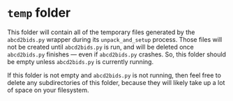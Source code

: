 # `temp` folder

This folder will contain all of the temporary files generated by the `abcd2bids.py` wrapper during its `unpack_and_setup` process. Those files will not be created until `abcd2bids.py` is run, and will be deleted once `abcd2bids.py` finishes — even if `abcd2bids.py` crashes. So, this folder should be empty unless `abcd2bids.py` is currently running.

If this folder is not empty and `abcd2bids.py` is not running, then feel free to delete any subdirectories of this folder, because they will likely take up a lot of space on your filesystem.
